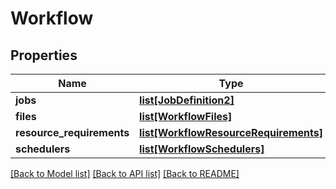 # Workflow

## Properties
Name | Type | Description | Notes
------------ | ------------- | ------------- | -------------
**jobs** | [**list[JobDefinition2]**](JobDefinition2.md) |  | [optional]
**files** | [**list[WorkflowFiles]**](WorkflowFiles.md) |  | [optional]
**resource_requirements** | [**list[WorkflowResourceRequirements]**](WorkflowResourceRequirements.md) |  | [optional]
**schedulers** | [**list[WorkflowSchedulers]**](WorkflowSchedulers.md) |  | [optional]

[[Back to Model list]](../README.md#documentation-for-models) [[Back to API list]](../README.md#documentation-for-api-endpoints) [[Back to README]](../README.md)
